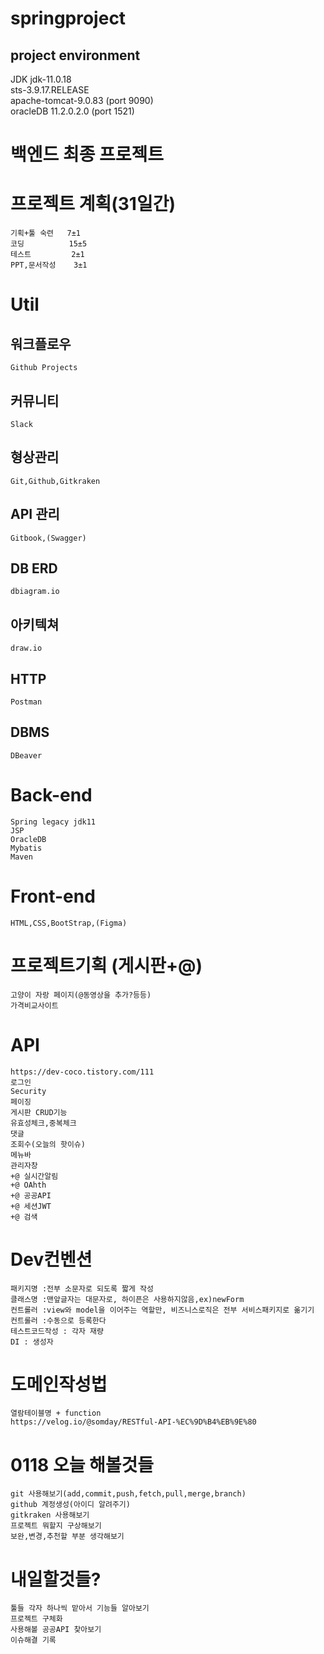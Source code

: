 # springproject
## project environment
JDK jdk-11.0.18 <br>
sts-3.9.17.RELEASE <br>
apache-tomcat-9.0.83 (port 9090)<br>
oracleDB 11.2.0.2.0 (port 1521)<br>

# 백엔드 최종 프로젝트

# 프로젝트 계획(31일간)
    기획+툴 숙련	  7±1
    코딩		    15±5
    테스트 	    2±1
    PPT,문서작성    3±1

# Util
## 워크플로우 
	Github Projects
## 커뮤니티
	Slack
## 형상관리
	Git,Github,Gitkraken		
## API 관리
	Gitbook,(Swagger)
## DB ERD
	dbiagram.io
## 아키텍쳐	
	draw.io
## HTTP
	Postman
## DBMS
	DBeaver

# Back-end
	Spring legacy jdk11
	JSP
	OracleDB
	Mybatis
	Maven	

# Front-end
	HTML,CSS,BootStrap,(Figma)

# 프로젝트기획 (게시판+@)
	고양이 자랑 페이지(@동영상을 추가?등등)
	가격비교사이트

# API
	https://dev-coco.tistory.com/111
	로그인
	Security
	페이징
	게시판 CRUD기능
	유효성체크,중복체크
	댓글
	조회수(오늘의 핫이슈)
	메뉴바
	관리자창
	+@ 실시간알림
	+@ OAhth
	+@ 공공API
	+@ 세션JWT
	+@ 검색

# Dev컨벤션
	패키지명 :전부 소문자로 되도록 짧게 작성
	클래스명 :맨앞글자는 대문자로, 하이픈은 사용하지않음,ex)newForm
	컨트롤러 :view와 model을 이어주는 역할만, 비즈니스로직은 전부 서비스패키지로 옮기기
	컨트롤러 :수동으로 등록한다
	테스트코드작성 : 각자 재량
	DI : 생성자
	
# 도메인작성법
	열람테이블명 + function
	https://velog.io/@somday/RESTful-API-%EC%9D%B4%EB%9E%80

# 0118 오늘 해볼것들
	git 사용해보기(add,commit,push,fetch,pull,merge,branch)
	github 계정생성(아이디 알려주기)
	gitkraken 사용해보기
	프로젝트 뭐할지 구상해보기
	보완,변경,추천할 부분 생각해보기

# 내일할것들?
	툴들 각자 하나씩 맡아서 기능들 알아보기
	프로젝트 구체화
	사용해볼 공공API 찾아보기
	이슈해결 기록





	
